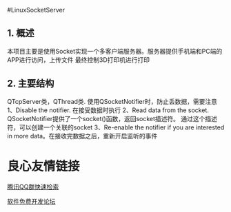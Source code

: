 #LinuxSocketServer

## 1. 概述
本项目主要是使用Socket实现一个多客户端服务器。服务器提供手机端和PC端的APP进行访问，上传文件
最终控制3D打印机进行打印

## 2. 主要结构
QTcpServer类，QThread类.
使用QSocketNotifier时，防止丢数据，需要注意
1、Disable the notifier. 在接受数据时执行
2、Read data from the socket. QSocketNotifier提供了一个socket()函数，返回socket描述符。
    通过这个描述符，可以创建一个关联的socket
3、Re-enable the notifier if you are interested in more data。在接收完数据之后，重新开启监听的事件




 # 良心友情链接

[腾讯QQ群快速检索](http://u.720life.cn/s/8cf73f7c)

[软件免费开发论坛](http://u.720life.cn/s/bbb01dc0)